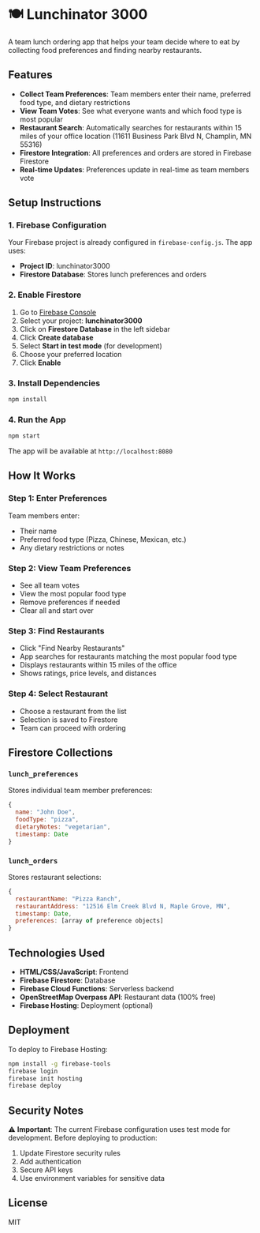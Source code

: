 # 🍽️ Lunchinator 3000

A team lunch ordering app that helps your team decide where to eat by collecting food preferences and finding nearby restaurants.

## Features

- **Collect Team Preferences**: Team members enter their name, preferred food type, and dietary restrictions
- **View Team Votes**: See what everyone wants and which food type is most popular
- **Restaurant Search**: Automatically searches for restaurants within 15 miles of your office location (11611 Business Park Blvd N, Champlin, MN 55316)
- **Firestore Integration**: All preferences and orders are stored in Firebase Firestore
- **Real-time Updates**: Preferences update in real-time as team members vote

## Setup Instructions

### 1. Firebase Configuration

Your Firebase project is already configured in `firebase-config.js`. The app uses:
- **Project ID**: lunchinator3000
- **Firestore Database**: Stores lunch preferences and orders

### 2. Enable Firestore

1. Go to [Firebase Console](https://console.firebase.google.com/)
2. Select your project: **lunchinator3000**
3. Click on **Firestore Database** in the left sidebar
4. Click **Create database**
5. Select **Start in test mode** (for development)
6. Choose your preferred location
7. Click **Enable**

### 3. Install Dependencies

```bash
npm install
```

### 4. Run the App

```bash
npm start
```

The app will be available at `http://localhost:8080`

## How It Works

### Step 1: Enter Preferences
Team members enter:
- Their name
- Preferred food type (Pizza, Chinese, Mexican, etc.)
- Any dietary restrictions or notes

### Step 2: View Team Preferences
- See all team votes
- View the most popular food type
- Remove preferences if needed
- Clear all and start over

### Step 3: Find Restaurants
- Click "Find Nearby Restaurants"
- App searches for restaurants matching the most popular food type
- Displays restaurants within 15 miles of the office
- Shows ratings, price levels, and distances

### Step 4: Select Restaurant
- Choose a restaurant from the list
- Selection is saved to Firestore
- Team can proceed with ordering

## Firestore Collections

### `lunch_preferences`
Stores individual team member preferences:
```javascript
{
  name: "John Doe",
  foodType: "pizza",
  dietaryNotes: "vegetarian",
  timestamp: Date
}
```

### `lunch_orders`
Stores restaurant selections:
```javascript
{
  restaurantName: "Pizza Ranch",
  restaurantAddress: "12516 Elm Creek Blvd N, Maple Grove, MN",
  timestamp: Date,
  preferences: [array of preference objects]
}
```

## Technologies Used

- **HTML/CSS/JavaScript**: Frontend
- **Firebase Firestore**: Database
- **Firebase Cloud Functions**: Serverless backend
- **OpenStreetMap Overpass API**: Restaurant data (100% free)
- **Firebase Hosting**: Deployment (optional)

## Deployment

To deploy to Firebase Hosting:

```bash
npm install -g firebase-tools
firebase login
firebase init hosting
firebase deploy
```

## Security Notes

⚠️ **Important**: The current Firebase configuration uses test mode for development. Before deploying to production:

1. Update Firestore security rules
2. Add authentication
3. Secure API keys
4. Use environment variables for sensitive data

## License

MIT
